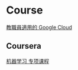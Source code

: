# Course

[教職員適用的 Google Cloud](https://cloud.google.com/edu/faculty?hl=zh-TW)

## Coursera

[机器学习 专项课程](https://www.coursera.org/specializations/machine-learning-introduction#outcomes)  